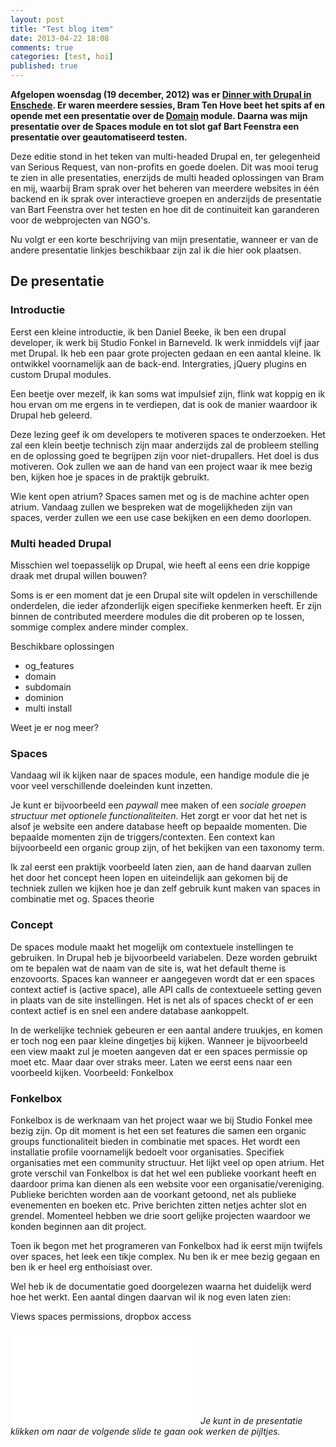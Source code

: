 ```yaml
---
layout: post
title: "Test blog item"
date: 2013-04-22 18:08
comments: true
categories: [test, hoi]
published: true
---
```


**Afgelopen woensdag (19 december, 2012) was er [Dinner with Drupal in Enschede](https://www.facebook.com/events/290101954443629). Er waren meerdere sessies, Bram Ten Hove beet het spits af en opende met een presentatie over de [Domain](http://drupal.org/project/domain) module. Daarna was mijn presentatie over de Spaces module en tot slot gaf Bart Feenstra een presentatie over geautomatiseerd testen.**

<!--more-->

Deze editie stond in het teken van multi-headed Drupal en, ter gelegenheid van Serious Request, van non-profits en goede doelen. Dit was mooi terug te zien in alle presentaties, enerzijds de multi headed oplossingen van Bram en mij, waarbij Bram sprak over het beheren van meerdere websites in één backend en ik sprak over interactieve groepen en anderzijds de presentatie van  Bart Feenstra over het testen en hoe dit de continuiteit kan garanderen voor de webprojecten van NGO's.

Nu volgt er een korte beschrijving van mijn presentatie, wanneer er van de andere presentatie linkjes beschikbaar zijn zal ik die hier ook plaatsen.

## De presentatie

### Introductie

Eerst een kleine introductie, ik ben Daniel Beeke, ik ben een drupal developer, ik werk bij Studio Fonkel in Barneveld. Ik werk inmiddels vijf jaar met Drupal. Ik heb een paar grote projecten gedaan en een aantal kleine. Ik ontwikkel voornamelijk aan de back-end. Intergraties, jQuery plugins en custom Drupal modules.

Een beetje over mezelf, ik kan soms wat impulsief zijn, flink wat koppig en ik hou ervan om me ergens in te verdiepen, dat is ook de manier waardoor ik Drupal heb geleerd.

Deze lezing geef ik om developers te motiveren spaces te onderzoeken. Het zal een klein beetje technisch zijn maar anderzijds zal de probleem stelling en de oplossing goed te begrijpen zijn voor niet-drupallers.  Het doel is dus motiveren. Ook zullen we aan de hand van een project waar ik mee bezig ben, kijken hoe je spaces in de praktijk gebruikt.

Wie kent open atrium? Spaces samen met og is de machine achter open atrium. Vandaag zullen we bespreken wat de mogelijkheden zijn van spaces, verder zullen we een use case bekijken en een demo doorlopen.

### Multi headed Drupal

Misschien wel toepasselijk op Drupal, wie heeft al eens een drie koppige draak met drupal willen bouwen?

Soms is er een moment dat je een Drupal site wilt opdelen in verschillende onderdelen, die ieder afzonderlijk eigen specifieke kenmerken heeft. Er zijn binnen de contributed meerdere modules die dit proberen op te lossen, sommige complex andere minder complex. 

Beschikbare oplossingen

*	og_features
*	domain
*	subdomain
*	dominion
*	multi install

Weet je er nog meer?

### Spaces
Vandaag wil ik kijken naar de spaces module, een handige module die je voor veel verschillende doeleinden kunt inzetten.

Je kunt er bijvoorbeeld een *paywall* mee maken of een *sociale groepen structuur met optionele functionaliteiten*. Het zorgt er voor dat het net is alsof je website een andere database heeft op bepaalde momenten. 
Die bepaalde momenten zijn de triggers/contexten. Een context kan bijvoorbeeld een organic group zijn, of het bekijken van een taxonomy term.

Ik zal eerst een praktijk voorbeeld laten zien, aan de hand daarvan zullen het door het concept heen lopen en uiteindelijk aan gekomen bij de techniek zullen we kijken hoe je dan zelf gebruik kunt maken van spaces in combinatie met og.
Spaces theorie

### Concept
De spaces module maakt het mogelijk om contextuele instellingen te gebruiken. In Drupal heb je bijvoorbeeld variabelen. Deze worden gebruikt om te bepalen wat de naam van de site is, wat het default theme is enzovoorts. Spaces kan wanneer er aangegeven wordt dat er een spaces context actief is (active space), alle API calls de contextueele setting geven in plaats van de site instellingen. Het is net als of spaces checkt of er een context actief is en snel een andere database aankoppelt.

In de werkelijke techniek gebeuren er een aantal andere truukjes, en komen er toch nog een paar kleine dingetjes bij kijken. Wanneer je bijvoorbeeld een view maakt zul je moeten aangeven dat er een spaces permissie op moet etc. Maar daar over straks meer. Laten we eerst eens naar een voorbeeld kijken.
Voorbeeld: Fonkelbox

### Fonkelbox

Fonkelbox is de werknaam van het project waar we bij Studio Fonkel mee bezig zijn. Op dit moment is het een set features die samen een organic groups functionaliteit bieden in combinatie met spaces.
Het wordt een installatie profile voornamelijk bedoelt voor organisaties. Specifiek organisaties met een community structuur. Het lijkt veel op open atrium. Het grote verschil van Fonkelbox is dat het wel een publieke voorkant heeft en daardoor prima kan dienen als een website voor een organisatie/vereniging. Publieke berichten worden aan de voorkant getoond, net als publieke evenementen en boeken etc. Prive berichten zitten netjes achter slot en grendel.
Momenteel hebben we drie soort gelijke projecten waardoor we konden beginnen aan dit project.

Toen ik begon met het programeren van Fonkelbox had ik eerst mijn twijfels over spaces, het leek een tikje complex. Nu ben ik er mee bezig gegaan en ben ik er heel erg enthoisiast over. 

Wel heb ik de documentatie goed doorgelezen waarna het duidelijk werd hoe het werkt. Een aantal dingen daarvan wil ik nog even laten zien:

Views spaces permissions,
dropbox access


<embed src="/images/multi-headed-drupal-spaces.svg"></embed>
*Je kunt in de presentatie klikken om naar de volgende slide te gaan ook werken de pijltjes.*